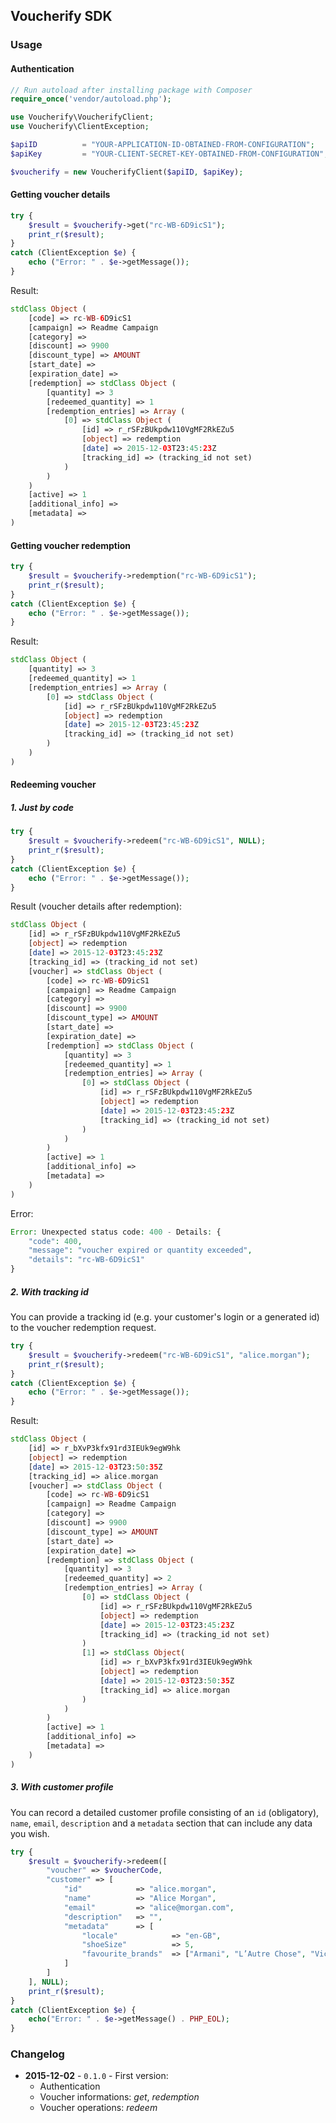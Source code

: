 ## Voucherify SDK

### Usage

#### Authentication

```php
// Run autoload after installing package with Composer
require_once('vendor/autoload.php');

use Voucherify\VoucherifyClient;
use Voucherify\ClientException;

$apiID          = "YOUR-APPLICATION-ID-OBTAINED-FROM-CONFIGURATION";
$apiKey         = "YOUR-CLIENT-SECRET-KEY-OBTAINED-FROM-CONFIGURATION";

$voucherify = new VoucherifyClient($apiID, $apiKey);
```

#### Getting voucher details

```php
try {
    $result = $voucherify->get("rc-WB-6D9icS1");
    print_r($result);
} 
catch (ClientException $e) {
    echo ("Error: " . $e->getMessage());
}
```

Result:
```php
stdClass Object (
    [code] => rc-WB-6D9icS1
    [campaign] => Readme Campaign
    [category] =>
    [discount] => 9900
    [discount_type] => AMOUNT
    [start_date] =>
    [expiration_date] =>
    [redemption] => stdClass Object (
        [quantity] => 3
        [redeemed_quantity] => 1
        [redemption_entries] => Array (
            [0] => stdClass Object (
                [id] => r_rSFzBUkpdw110VgMF2RkEZu5
                [object] => redemption
                [date] => 2015-12-03T23:45:23Z
                [tracking_id] => (tracking_id not set)
            )
        )
    )
    [active] => 1
    [additional_info] =>
    [metadata] =>
)
```

#### Getting voucher redemption

```php
try {
    $result = $voucherify->redemption("rc-WB-6D9icS1");
    print_r($result);
}
catch (ClientException $e) {
    echo ("Error: " . $e->getMessage());
}
```

Result:
```php
stdClass Object (
    [quantity] => 3
    [redeemed_quantity] => 1
    [redemption_entries] => Array (
        [0] => stdClass Object (
            [id] => r_rSFzBUkpdw110VgMF2RkEZu5
            [object] => redemption
            [date] => 2015-12-03T23:45:23Z
            [tracking_id] => (tracking_id not set)
        )
    )
)
```

#### Redeeming voucher

##### 1. Just by code

```php
try {
    $result = $voucherify->redeem("rc-WB-6D9icS1", NULL);
    print_r($result);
}
catch (ClientException $e) {
    echo ("Error: " . $e->getMessage());
}
```

Result (voucher details after redemption):

```php
stdClass Object (
    [id] => r_rSFzBUkpdw110VgMF2RkEZu5
    [object] => redemption
    [date] => 2015-12-03T23:45:23Z
    [tracking_id] => (tracking_id not set)
    [voucher] => stdClass Object (
        [code] => rc-WB-6D9icS1
        [campaign] => Readme Campaign
        [category] =>
        [discount] => 9900
        [discount_type] => AMOUNT
        [start_date] =>
        [expiration_date] =>
        [redemption] => stdClass Object (
            [quantity] => 3
            [redeemed_quantity] => 1
            [redemption_entries] => Array (
                [0] => stdClass Object (
                    [id] => r_rSFzBUkpdw110VgMF2RkEZu5
                    [object] => redemption
                    [date] => 2015-12-03T23:45:23Z
                    [tracking_id] => (tracking_id not set)
                )
            )
        )
        [active] => 1
        [additional_info] =>
        [metadata] =>
    )
)
```

Error:
```php
Error: Unexpected status code: 400 - Details: {
    "code": 400,
    "message": "voucher expired or quantity exceeded",
    "details": "rc-WB-6D9icS1"
}
```

##### 2. With tracking id

You can provide a tracking id (e.g. your customer's login or a generated id) to the voucher redemption request.

```php
try {
    $result = $voucherify->redeem("rc-WB-6D9icS1", "alice.morgan");
    print_r($result);
}
catch (ClientException $e) {
    echo ("Error: " . $e->getMessage());
}
```

Result:
```php
stdClass Object (
    [id] => r_bXvP3kfx91rd3IEUk9egW9hk
    [object] => redemption
    [date] => 2015-12-03T23:50:35Z
    [tracking_id] => alice.morgan
    [voucher] => stdClass Object (
        [code] => rc-WB-6D9icS1
        [campaign] => Readme Campaign
        [category] =>
        [discount] => 9900
        [discount_type] => AMOUNT
        [start_date] =>
        [expiration_date] =>
        [redemption] => stdClass Object (
            [quantity] => 3
            [redeemed_quantity] => 2
            [redemption_entries] => Array (
                [0] => stdClass Object (
                    [id] => r_rSFzBUkpdw110VgMF2RkEZu5
                    [object] => redemption
                    [date] => 2015-12-03T23:45:23Z
                    [tracking_id] => (tracking_id not set)
                )
                [1] => stdClass Object(
                    [id] => r_bXvP3kfx91rd3IEUk9egW9hk
                    [object] => redemption
                    [date] => 2015-12-03T23:50:35Z
                    [tracking_id] => alice.morgan
                )
            )
        )
        [active] => 1
        [additional_info] =>
        [metadata] =>
    )
)
```

##### 3. With customer profile

You can record a detailed customer profile consisting of an `id` (obligatory), `name`, `email`, `description` and a `metadata` section that can include any data you wish.

```php
try {
    $result = $voucherify->redeem([
        "voucher" => $voucherCode, 
        "customer" => [ 
            "id"            => "alice.morgan",
            "name"          => "Alice Morgan",
            "email"         => "alice@morgan.com",
            "description"   => "",
            "metadata"      => [
                "locale"            => "en-GB",
                "shoeSize"          => 5,
                "favourite_brands"  => ["Armani", "L’Autre Chose", "Vicini"]
            ]
        ]
    ], NULL);
    print_r($result);
}
catch (ClientException $e) {
    echo("Error: " . $e->getMessage() . PHP_EOL);
}
```

### Changelog

- **2015-12-02** - `0.1.0` - First version:
  - Authentication
  - Voucher informations: *get*, *redemption*
  - Voucher operations: *redeem*
